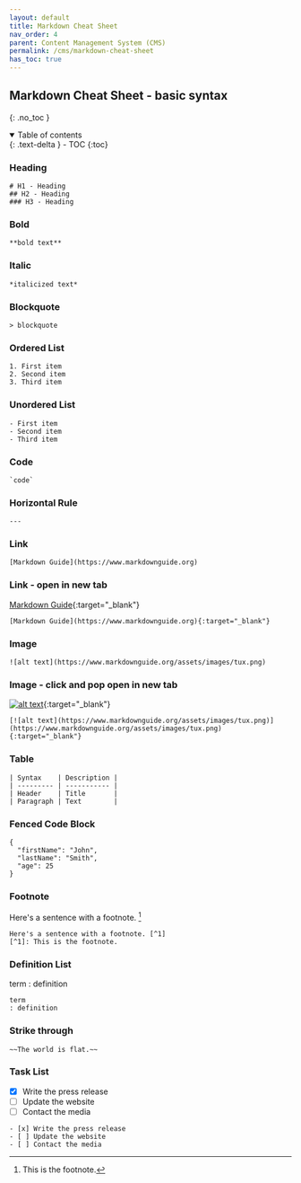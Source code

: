 ```yaml
---
layout: default    
title: Markdown Cheat Sheet
nav_order: 4
parent: Content Management System (CMS)
permalink: /cms/markdown-cheat-sheet
has_toc: true
---
```


## Markdown Cheat Sheet - basic syntax 
{: .no_toc } 

<details open markdown="block">
  <summary>
    Table of contents
  </summary>
  {: .text-delta }
- TOC
{:toc}
</details>

### Heading

```
# H1 - Heading
## H2 - Heading
### H3 - Heading
```

### Bold 

```
**bold text**
```

### Italic

```
*italicized text*
```

### Blockquote

```
> blockquote
```
### Ordered List

```
1. First item
2. Second item
3. Third item
```

### Unordered List

```
- First item
- Second item
- Third item
```

### Code

```
`code`
```

### Horizontal Rule

```
---
```

### Link

```
[Markdown Guide](https://www.markdownguide.org)
```
### Link - open in new tab 

[Markdown Guide](https://www.markdownguide.org){:target="_blank"}
```
[Markdown Guide](https://www.markdownguide.org){:target="_blank"}
```

### Image

```
![alt text](https://www.markdownguide.org/assets/images/tux.png)
```

### Image - click and pop open in new tab

[![alt text](https://www.markdownguide.org/assets/images/tux.png)](https://www.markdownguide.org/assets/images/tux.png){:target="_blank"}

```
[![alt text](https://www.markdownguide.org/assets/images/tux.png)](https://www.markdownguide.org/assets/images/tux.png){:target="_blank"}
```

### Table

```
| Syntax    | Description |
| --------- | ----------- |
| Header    | Title       |
| Paragraph | Text        |
```

### Fenced Code Block

```
{
  "firstName": "John",
  "lastName": "Smith",
  "age": 25
}
```

### Footnote

Here's a sentence with a footnote. [^1]
[^1]: This is the footnote.

```
Here's a sentence with a footnote. [^1]
[^1]: This is the footnote.
```

### Definition List

term
: definition

```
term
: definition
```

### Strike through

```
~~The world is flat.~~
```

### Task List

- [x] Write the press release
- [ ] Update the website
- [ ] Contact the media

```
- [x] Write the press release
- [ ] Update the website
- [ ] Contact the media
```

